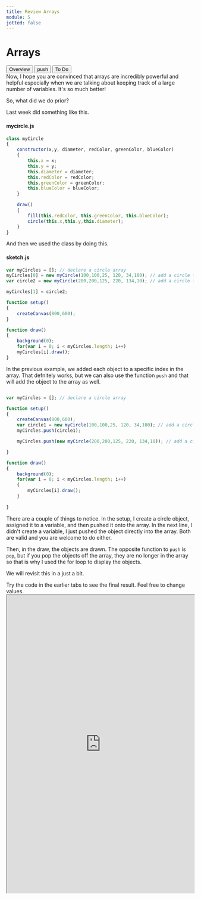 ```yaml
---
title: Review Arrays
module: 5
jotted: false
---
```



# Arrays
<div class="tab">
  <button class="tablinks active" onclick="openTab(event, 'Overview')">Overview</button>
  <button class="tablinks" onclick="openTab(event, 'push')">push</button>
  <button class="tablinks" onclick="openTab(event, 'ToDo')">To Do</button>
 
</div>

<div id="Overview" class="tabcontent" style="display:block"  >
<div class="tabhtml" markdown="1">
Now, I hope you are convinced that arrays are incredibly powerful and helpful especially when we are talking about keeping track of a large number of variables.  It's so much better!

So, what did we do prior?

Last week did something like this.

#### mycircle.js

```js
class myCircle
{
    constructor(x,y, diameter, redColor, greenColor, blueColor)
    {
        this.x = x;
        this.y = y;
        this.diameter = diameter;
        this.redColor = redColor;
        this.greenColor = greenColor;
        this.blueColor = blueColor;
    }

    draw()
    {
        fill(this.redColor, this.greenColor, this.blueColor);
        circle(this.x,this.y,this.diameter);
    }
}

```

And then we used the class by doing this.

#### sketch.js

```js
var myCircles = []; // declare a circle array
myCircles[0] = new myCircle(100,100,25, 120, 34,100); // add a circle to index 0
var circle2 = new myCircle(200,200,125, 220, 134,10); // add a circle to index 1

myCircles[1] = circle2;

function setup()
{
    createCanvas(800,600);
}

function draw()
{
    background(0);
    for(var i = 0; i < myCircles.length; i++)
    myCircles[i].draw();
}
```

</div>
</div>
<div id="push" class="tabcontent">
<div class="tabhtml" markdown="1">

In the previous example, we added each object to a specific index in the array. That defnitely works, but we can also use the function `push` and that will add the object to the array as well. 

```js

var myCircles = []; // declare a circle array

function setup()
{
    createCanvas(800,600);
    var circle1 = new myCircle(100,100,25, 120, 34,100); // add a circle to index 0
    myCircles.push(circle1);

    myCircles.push(new myCircle(200,200,125, 220, 134,10)); // add a circle to index 1

}

function draw()
{
    background(0);
    for(var i = 0; i < myCircles.length; i++)
    {
        myCircles[i].draw();
    }
    
}

```

There are a couple of things to notice.  In the setup, I create a circle object, assigned it to a variable, and then pushed it onto the array.  In the next line, I didn't create a variable, I just pushed the object directly into the array. Both are valid and you are welcome to do either.

Then, in the draw, the objects are drawn.  The opposite function to `push` is `pop`, but if you pop the objects off the array, they are no longer in the array so that is why I used the for loop to display the objects.

We will revisit this in a just a bit.

</div>
</div>
<div id="ToDo" class="tabcontent">
<div class="tabhtml" markdown="1">
Try the code in the earlier tabs to see the final result. Feel free to change values.

<iframe src="https://editor.p5js.org/" width="100%" height="800px"></iframe>
</div>
</div>